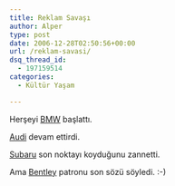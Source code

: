 ```yaml
---
title: Reklam Savaşı
author: Alper
type: post
date: 2006-12-28T02:50:56+00:00
url: /reklam-savasi/
dsq_thread_id:
  - 197159514
categories:
  - Kültür Yaşam

---
```

Herşeyi [BMW][1] başlattı.

<!--more-->

[Audi][2] devam ettirdi.

[Subaru][3] son noktayı koyduğunu zannetti.

Ama [Bentley][4] patronu son sözü söyledi. :-)

 [1]: https://www.bmw.com/
 [2]: https://www.audi.com/
 [3]: https://www.subaru.com/
 [4]: https://www.bentleymotors.com/